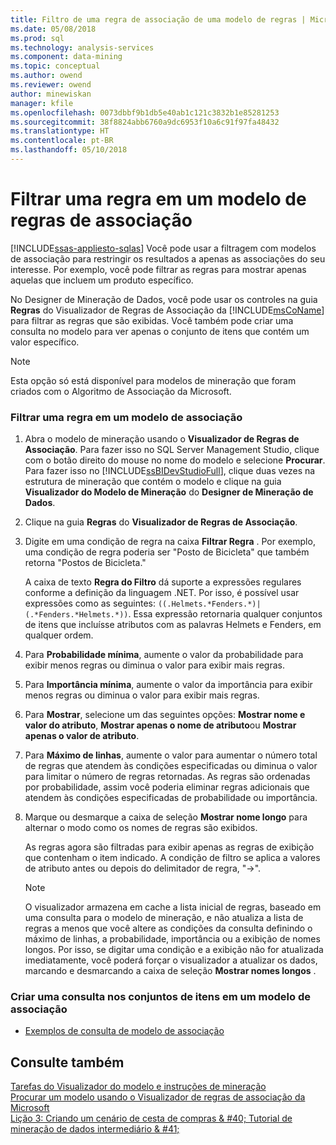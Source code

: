```yaml
---
title: Filtro de uma regra de associação de uma modelo de regras | Microsoft Docs
ms.date: 05/08/2018
ms.prod: sql
ms.technology: analysis-services
ms.component: data-mining
ms.topic: conceptual
ms.author: owend
ms.reviewer: owend
author: minewiskan
manager: kfile
ms.openlocfilehash: 0073dbbf9b1db5e40ab1c121c3832b1e85281253
ms.sourcegitcommit: 38f8824abb6760a9dc6953f10a6c91f97fa48432
ms.translationtype: HT
ms.contentlocale: pt-BR
ms.lasthandoff: 05/10/2018
---
```

# <a name="filter-a-rule-in-an-association-rules-model"></a>Filtrar uma regra em um modelo de regras de associação
[!INCLUDE[ssas-appliesto-sqlas](../../includes/ssas-appliesto-sqlas.md)]
  Você pode usar a filtragem com modelos de associação para restringir os resultados a apenas as associações do seu interesse. Por exemplo, você pode filtrar as regras para mostrar apenas aquelas que incluem um produto específico.  
  
 No Designer de Mineração de Dados, você pode usar os controles na guia **Regras** do Visualizador de Regras de Associação da [!INCLUDE[msCoName](../../includes/msconame-md.md)] para filtrar as regras que são exibidas.  Você também pode criar uma consulta no modelo para ver apenas o conjunto de itens que contém um valor específico.  
  
> [!NOTE]  
>  Esta opção só está disponível para modelos de mineração que foram criados com o Algoritmo de Associação da Microsoft.  
  
### <a name="filter-a-rule-in-an-association-model"></a>Filtrar uma regra em um modelo de associação  
  
1.  Abra o modelo de mineração usando o **Visualizador de Regras de Associação**. Para fazer isso no SQL Server Management Studio, clique com o botão direito do mouse no nome do modelo e selecione **Procurar**. Para fazer isso no [!INCLUDE[ssBIDevStudioFull](../../includes/ssbidevstudiofull-md.md)], clique duas vezes na estrutura de mineração que contém o modelo e clique na guia **Visualizador do Modelo de Mineração** do **Designer de Mineração de Dados**.  
  
2.  Clique na guia **Regras** do **Visualizador de Regras de Associação**.  
  
3.  Digite em uma condição de regra na caixa **Filtrar Regra** . Por exemplo, uma condição de regra poderia ser "Posto de Bicicleta" que também retorna "Postos de Bicicleta."  
  
     A caixa de texto **Regra do Filtro** dá suporte a expressões regulares conforme a definição da linguagem .NET. Por isso, é possível usar expressões como as seguintes: `((.Helmets.*Fenders.*)|(.*Fenders.*Helmets.*))`. Essa expressão retornaria qualquer conjuntos de itens que incluísse atributos com as palavras Helmets e Fenders, em qualquer ordem.  
  
4.  Para **Probabilidade mínima**, aumente o valor da probabilidade para exibir menos regras ou diminua o valor para exibir mais regras.  
  
5.  Para **Importância mínima**, aumente o valor da importância para exibir menos regras ou diminua o valor para exibir mais regras.  
  
6.  Para **Mostrar**, selecione um das seguintes opções: **Mostrar nome e valor do atributo**, **Mostrar apenas o nome de atributo**ou **Mostrar apenas o valor de atributo**.  
  
7.  Para **Máximo de linhas**, aumente o valor para aumentar o número total de regras que atendem às condições especificadas ou diminua o valor para limitar o número de regras retornadas. As regras são ordenadas por probabilidade, assim você poderia eliminar regras adicionais que atendem às condições especificadas de probabilidade ou importância.  
  
8.  Marque ou desmarque a caixa de seleção **Mostrar nome longo** para alternar o modo como os nomes de regras são exibidos.  
  
     As regras agora são filtradas para exibir apenas as regras de exibição que contenham o item indicado. A condição de filtro se aplica a valores de atributo antes ou depois do delimitador de regra, "->".  
  
    > [!NOTE]  
    >  O visualizador armazena em cache a lista inicial de regras, baseado em uma consulta para o modelo de mineração, e não atualiza a lista de regras a menos que você altere as condições da consulta definindo o máximo de linhas, a probabilidade, importância ou a exibição de nomes longos. Por isso, se digitar uma condição e a exibição não for atualizada imediatamente, você poderá forçar o visualizador a atualizar os dados, marcando e desmarcando a caixa de seleção **Mostrar nomes longos** .  
  
### <a name="create-a-query-on-the-itemsets-in-an-association-model"></a>Criar uma consulta nos conjuntos de itens em um modelo de associação  
  
-   [Exemplos de consulta de modelo de associação](../../analysis-services/data-mining/association-model-query-examples.md)  
  
## <a name="see-also"></a>Consulte também  
 [Tarefas do Visualizador do modelo e instruções de mineração](../../analysis-services/data-mining/mining-model-viewer-tasks-and-how-tos.md)   
 [Procurar um modelo usando o Visualizador de regras de associação da Microsoft](../../analysis-services/data-mining/browse-a-model-using-the-microsoft-association-rules-viewer.md)   
 [Lição 3: Criando um cenário de cesta de compras & #40; Tutorial de mineração de dados intermediário & #41;](http://msdn.microsoft.com/library/651eef38-772e-4d97-af51-075b1b27fc5a)  
  
  
